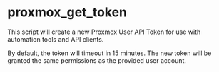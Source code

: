 # proxmox_get_token
This script will create a new Proxmox User API Token for use with automation tools and API clients.

By default, the token will timeout in 15 minutes.  The new token will be granted the same permissions as the provided user account.
